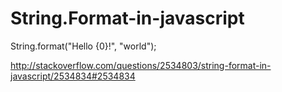 # String.Format-in-javascript
String.format("Hello {0}!", "world");


http://stackoverflow.com/questions/2534803/string-format-in-javascript/2534834#2534834
